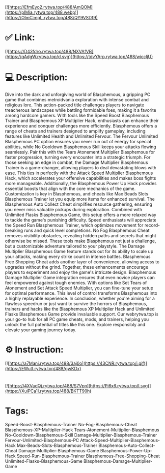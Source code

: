 [![https://EfmEyo2.rytwa.top/488/AmQOM](https://pIMia.rytwa.top/488.webp)](https://OImCimpL.rytwa.top/488/QY9VSDf9)
# ✅ Link:
[![https://D43fdro.rytwa.top/488/NXVAfVB](https://qAdgW.rytwa.top/d.svg)](https://tdvYArp.rytwa.top/488/wiccljU)
# 💻 Description:
Dive into the dark and unforgiving world of Blasphemous, a gripping PC game that combines metroidvania exploration with intense combat and religious lore. This action-packed title challenges players to navigate treacherous landscapes while battling formidable foes, making it a favorite among hardcore gamers. With tools like the Speed Boost Blasphemous Trainer and Blasphemous XP Multiplier Hack, enthusiasts can enhance their experience and conquer challenges more efficiently.
Blasphemous offers a range of cheats and trainers designed to amplify gameplay, including features like Unlimited Health and Unlimited Fervour. The Fervour Unlimited Blasphemous PC option ensures you never run out of energy for special abilities, while No Cooldown Blasphemous Skill keeps your attacks flowing seamlessly. Pair this with the Tears Atonement Multiplier Blasphemous for faster progression, turning every encounter into a strategic triumph.
For those seeking an edge in combat, the Damage Multiplier Blasphemous Trainer is a game-changer, allowing players to deal devastating blows with ease. This ties in perfectly with the Attack Speed Multiplier Blasphemous Hack, which accelerates your offensive capabilities and makes boss fights more manageable. Additionally, the Blasphemous Power Up Hack provides essential boosts that align with the core mechanics of the game.
Customization is key in Blasphemous, and cheats like Max Beads Slots Blasphemous Trainer let you equip more items for enhanced survival. The Blasphemous Auto Collect Cheat simplifies resource gathering, ensuring you never miss valuable pickups during exploration. Combined with Unlimited Flasks Blasphemous Game, this setup offers a more relaxed way to tackle the game's punishing difficulty.
Speed enthusiasts will appreciate the Speed Run Blasphemous Trainer, which optimizes movement for record-breaking runs and quick level completions. No Fog Blasphemous Cheat removes visibility obstacles, revealing hidden paths and secrets that might otherwise be missed. These tools make Blasphemous not just a challenge, but a customizable adventure tailored to your playstyle.
The Damage Multiplier Blasphemous Game feature stands out for its ability to scale up your attacks, making every strike count in intense battles. Blasphemous Free Shopping Cheat adds another layer of convenience, allowing access to upgrades without the grind. Together, these enhancements encourage players to experiment and enjoy the game's intricate design.
Blasphemous Damage Multiplier Game integration ensures that even novice players can feel empowered against tough enemies. With options like Set Tears of Atonement and Set Attack Speed Multiplier, you can fine-tune your setup for optimal performance. This level of control transforms Blasphemous into a highly replayable experience.
In conclusion, whether you're aiming for a flawless speedrun or just want to survive the horrors of Blasphemous, trainers and hacks like the Blasphemous XP Multiplier Hack and Unlimited Flasks Blasphemous Game provide invaluable support. Our webrytwa.top is your go-to hub for all PC game cheats, mods, and trainers, helping you unlock the full potential of titles like this one. Explore responsibly and elevate your gaming journey today.

# ⚙️ Instruction:
[![https://a7Mani.rytwa.top/488/3aj0o](https://43CNR.rytwa.top/i.gif)](https://EWutI.rytwa.top/488/gwKDx)
#
[![https://4XVadQj.rytwa.top/488/S7Vpn](https://Pi6x6.rytwa.top/l.svg)](https://XuiPCa1I.rytwa.top/488/BKTT90h)
# Tags:
Speed-Boost-Blasphemous-Trainer No-Fog-Blasphemous-Cheat Blasphemous-XP-Multiplier-Hack Tears-Atonement-Multiplier-Blasphemous No-Cooldown-Blasphemous-Skill Damage-Multiplier-Blasphemous-Trainer Fervour-Unlimited-Blasphemous-PC Attack-Speed-Multiplier-Blasphemous-Hack Max-Beads-Slots-Blasphemous-Trainer Blasphemous-Auto-Collect-Cheat Damage-Multiplier-Blasphemous-Game Blasphemous-Power-Up-Hack Speed-Run-Blasphemous-Trainer Blasphemous-Free-Shopping-Cheat Unlimited-Flasks-Blasphemous-Game Blasphemous-Damage-Multiplier-Game





